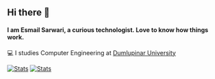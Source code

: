 ## Hi there 👋
#### I am Esmail Sarwari, a curious technologist. Love to know how things work.
💻 I studies Computer Engineering at [Dumlupinar University](https://dpu.edu.tr/)

[![Stats](https://github-readme-stats.vercel.app/api?username=esmailsarwari&show_icons=true&theme=dark#gh-dark-mode-only)](https://github.com/esmailsarwari/github-readme-stats#gh-dark-mode-only)
[![Stats](https://github-readme-stats.vercel.app/api?username=esmailsarwari&show_icons=true&theme=default#gh-light-mode-only)](https://github.com/esmailsarwari/github-readme-stats#gh-light-mode-only)
